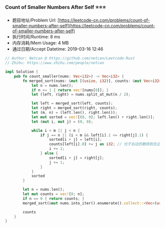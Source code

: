 ### Count of Smaller Numbers After Self :star::star::star:
- 题目地址/Problem Url: [https://leetcode-cn.com/problems/count-of-smaller-numbers-after-self](https://leetcode-cn.com/problems/count-of-smaller-numbers-after-self)
- 执行时间/Runtime: 8 ms 
- 内存消耗/Mem Usage: 4 MB
- 通过日期/Accept Datetime: 2019-03-16 12:46

```rust
// Author: Netcan @ https://github.com/netcan/Leetcode-Rust
// Zhihu: https://www.zhihu.com/people/netcan

impl Solution {
    pub fn count_smaller(nums: Vec<i32>) -> Vec<i32> {
        fn merged_sort(nums: &mut [(usize, i32)], counts: &mut Vec<i32>) -> Vec<(usize, i32)> {
            let n = nums.len();
            if n <= 1 { return vec![nums[0]]; }
            let (left, right) = nums.split_at_mut(n / 2);

            let left = merged_sort(left, counts);
            let right = merged_sort(right, counts);
            let (m, n) = (left.len(), right.len());
            let mut sorted = vec![(0, 0); left.len() + right.len()];
            let (mut i, mut j) = (0, 0);

            while i < m || j < n {
                if j == n || (i < m && left[i].1 <= right[j].1) {
                    sorted[i + j] = left[i];
                    counts[left[i].0] += j as i32; // 位于右边的数排到左边的都是小于这个数
                    i += 1;
                } else {
                    sorted[i + j] = right[j];
                    j += 1;
                }
            }
            sorted
        }

        let n = nums.len();
        let mut counts = vec![0; n];
        if n == 0 { return counts; }
        merged_sort(&mut nums.into_iter().enumerate().collect::<Vec<(usize, i32)>>(), &mut counts);

        counts
    }
}

```
